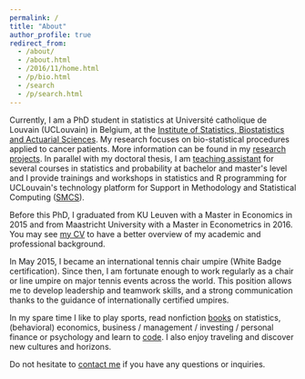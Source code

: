 ```yaml
---
permalink: /
title: "About"
author_profile: true
redirect_from: 
  - /about/
  - /about.html
  - /2016/11/home.html
  - /p/bio.html
  - /search
  - /p/search.html
---
```


Currently, I am a PhD student in statistics at Université catholique de Louvain (UCLouvain) in Belgium, at the <a href="https://uclouvain.be/fr/node/9330" target="_blank">Institute of Statistics, Biostatistics and Actuarial Sciences</a>. My research focuses on bio-statistical procedures applied to cancer patients. More information can be found in my <a href="http://www.antoinesoetewey.com/research/">research projects</a>. In parallel with my doctoral thesis, I am <a href="http://www.antoinesoetewey.com/teaching/">teaching assistant</a> for several courses in statistics and probability at bachelor and master's level and I provide trainings and workshops in statistics and R programming for UCLouvain's technology platform for Support in Methodology and Statistical Computing (<a href="http://www.uclouvain.be/smcs" target="_blank">SMCS</a>).

Before this PhD, I graduated from KU Leuven with a Master in Economics in 2015 and from Maastricht University with a Master in Econometrics in 2016. You may see <a href="http://www.antoinesoetewey.com/cv/">my CV</a> to have a better overview of my academic and professional background.

In May 2015, I became an international tennis chair umpire (White Badge certification). Since then, I am fortunate enough to work regularly as a chair or line umpire on major tennis events across the world. This position allows me to develop leadership and teamwork skills, and a strong communication thanks to the guidance of internationally certified umpires.

In my spare time I like to play sports, read nonfiction <a href="http://www.antoinesoetewey.com/files/booklist.html" target="_blank">books</a> on statistics, (behavioral) economics, business / management / investing / personal finance or psychology and learn to <a href="http://www.antoinesoetewey.com/software/">code</a>. I also enjoy traveling and discover new cultures and horizons.

Do not hesitate to <a href="http://www.antoinesoetewey.com/contact/">contact me</a> if you have any questions or inquiries.
